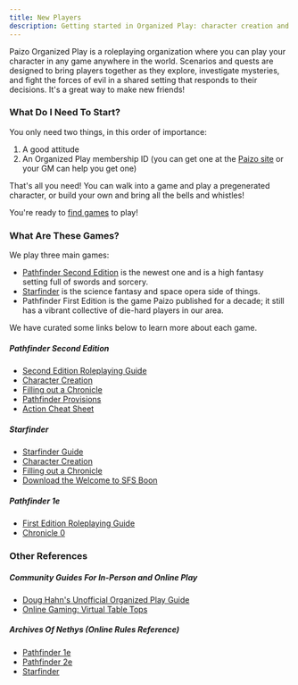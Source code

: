 ```yaml
---
title: New Players
description: Getting started in Organized Play: character creation and more! All you need to get going.
---
```


Paizo Organized Play is a roleplaying organization where you can play your character in any game anywhere in the world.  Scenarios and quests are designed to bring players together as they explore, investigate mysteries, and fight the forces of evil in a shared setting that responds to their decisions. It's a great way to make new friends!

### What Do I Need To Start?
You only need two things, in this order of importance:

1. A good attitude
2. An Organized Play membership ID (you can get one at the [Paizo site](https://paizo.com/organizedplay/myAccount) or your GM can help you get one)

That's all you need! You can walk into a game and play a pregenerated character, or build your own and bring all the bells and whistles!

You're ready to [find games](/#gaming-in-the-bay-area) to play!

### What Are These Games?

We play three main games:

- [Pathfinder Second Edition](https://paizo.com/pathfinder) is the newest one and is a high fantasy setting full of swords and sorcery.
- [Starfinder](https://paizo.com/starfinder) is the science fantasy and space opera side of things.
- Pathfinder First Edition is the game Paizo published for a decade; it still has a vibrant collective of die-hard players in our area.

We have curated some links below to learn more about each game.

##### Pathfinder Second Edition

- [Second Edition Roleplaying Guide](https://lorespire.paizo.com/tiki-index.php?page=Pathfinder-Society-%28Second-Edition%29-Guide-to-Organized-Play)
- [Character Creation](https://lorespire.paizo.com/tiki-index.php?page=pfs2guide._.Character-Creation#Character_Creation_Guidelines)
- [Filling out a Chronicle](https://lorespire.paizo.com/tiki-index.php?page=pfs2guide._.Game-Master-Basics#Filling_Out_a_Chronicle)
- [Pathfinder Provisions](https://lorespire.paizo.com/tiki-index.php?page=pfs2guide._.Pathfinder-Provisions)
- [Action Cheat Sheet](/images/cheat-sheet.pdf)

##### Starfinder

- [Starfinder Guide](https://lorespire.paizo.com/tiki-index.php?page=sfsguide._.Full-Guide)
- [Character Creation](https://lorespire.paizo.com/tiki-index.php?page=Starfinder-Society-Guide-to-Organized-Play#Character_Creation)
- [Filling out a Chronicle](https://lorespire.paizo.com/tiki-index.php?page=Starfinder-Society-Guide-to-Organized-Play#Filling_Out_a_Chronicle)
- [Download the Welcome to SFS Boon](https://lorespire.paizo.com/tiki-download_file.php?fileId=11)

##### Pathfinder 1e

- [First Edition Roleplaying Guide](https://paizo.com/products/btpy84k4/discuss&page=5?Pathfinder-Society-Roleplaying-Guild-Guide)
- [Chronicle 0](https://paizo.com/include/WelcomeToPathfinder.zip)

### Other References

##### Community Guides For In-Person and Online Play

- [Doug Hahn's Unofficial Organized Play Guide](https://doughahn.github.io/unofficial-opf-guides/organized-play/org-play/)
- [Online Gaming: Virtual Table Tops](https://doughahn.github.io/unofficial-opf-guides/online-gaming/vtts-overview/)

##### Archives Of Nethys (Online Rules Reference)

- [Pathfinder 1e](https://www.aonprd.com/)
- [Pathfinder 2e](https://2e.aonprd.com/)
- [Starfinder](https://aonsrd.com/)

